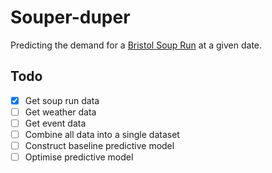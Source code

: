 # Souper-duper

Predicting the demand for a [Bristol Soup Run](https://www.bristolsoupruntrust.org.uk/) at a given date.

## Todo

- [x] Get soup run data
- [ ] Get weather data
- [ ] Get event data
- [ ] Combine all data into a single dataset
- [ ] Construct baseline predictive model
- [ ] Optimise predictive model
